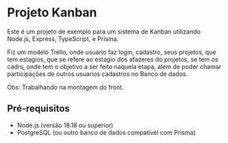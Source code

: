 # Projeto Kanban

Este é um projeto de exemplo para um sistema de Kanban utilizando Node.js, Express, TypeScript, e Prisma.

Fiz um modelo Trello, onde usuario faz login, cadastro, seus projetos, que tem estagios, que  se refere ao 
estagio dos afazeres do projetos, se tem os cadrs, onde tem o objetivo a ser feito naquela etapa, alem de poder
chamar participações de outros usuarios cadastros no Banco de dados.

Obs: Trabalhando na montagem do front.


## Pré-requisitos

- Node.js (versão 18.18 ou superior)
- PostgreSQL (ou outro banco de dados compatível com Prisma)



